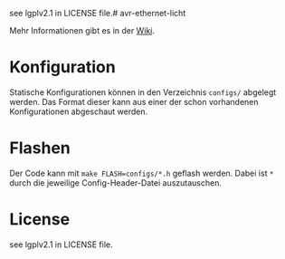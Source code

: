 see lgplv2.1 in LICENSE file.# avr-ethernet-licht

Mehr Informationen gibt es in der [Wiki](https://chch.it/Fensterbogenbeleuchtung).

# Konfiguration
Statische Konfigurationen können in den Verzeichnis `configs/` abgelegt werden. Das Format dieser kann aus einer der schon vorhandenen Konfigurationen abgeschaut werden.

# Flashen
Der Code kann mit `make FLASH=configs/*.h` geflash werden. Dabei ist `*` durch die jeweilige Config-Header-Datei auszutauschen.

# License
see lgplv2.1 in LICENSE file.
